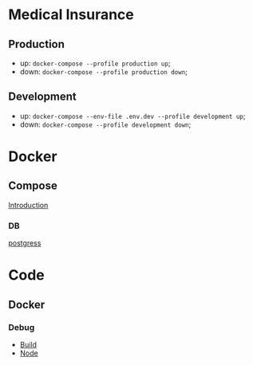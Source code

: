 # Medical Insurance
## Production
* up: `docker-compose --profile production up`;
* down: `docker-compose --profile production down`;
## Development
* up: `docker-compose --env-file .env.dev --profile development up`;
* down: `docker-compose --profile development down`;
# Docker
## Compose
[Introduction](https://docs.docker.com/compose/intro/compose-application-model)
### DB
[postgress](https://hub.docker.com/_/postgres)
# Code
## Docker
### Debug
* [Build](https://code.visualstudio.com/docs/containers/reference)
* [Node](https://code.visualstudio.com/docs/containers/debug-node)